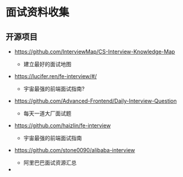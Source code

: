# 面试资料收集

## 开源项目


- https://github.com/InterviewMap/CS-Interview-Knowledge-Map
  - 建立最好的面试地图
- https://lucifer.ren/fe-interview/#/
  - 宇宙最强的前端面试指南?

- https://github.com/Advanced-Frontend/Daily-Interview-Question
  - 每天一道大厂面试题
- https://github.com/haizlin/fe-interview
  - 宇宙最强的前端面试指南
- https://github.com/stone0090/alibaba-interview
  - 阿里巴巴面试资源汇总
- 



